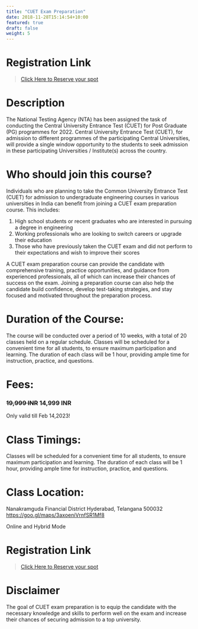 ```yaml
---
title: "CUET Exam Preparation"
date: 2018-11-28T15:14:54+10:00
featured: true
draft: false
weight: 5
---
```

# Registration Link
>[Click Here to Reserve your spot](https://wa.me/918919321064?text=I%20am%20interested%20in%20CUET%20Exam%20Preparation)

# Description
The National Testing Agency (NTA) has been assigned the task of conducting the Central University Entrance Test (CUET) for Post Graduate (PG) programmes for 2022. Central University Entrance Test (CUET), for admission to different programmes of the participating Central Universities, will provide a single window opportunity to the students to seek admission in these participating Universities / Institute(s) across the country.

# Who should join this course?
Individuals who are planning to take the Common University Entrance Test (CUET) for admission to undergraduate engineering courses in various universities in India can benefit from joining a CUET exam preparation course. This includes:
1) High school students or recent graduates who are interested in pursuing a degree in engineering
2) Working professionals who are looking to switch careers or upgrade their education
3) Those who have previously taken the CUET exam and did not perform to their expectations and wish to improve their scores

A CUET exam preparation course can provide the candidate with comprehensive training, practice opportunities, and guidance from experienced professionals, all of which can increase their chances of success on the exam. Joining a preparation course can also help the candidate build confidence, develop test-taking strategies, and stay focused and motivated throughout the preparation process.

# Duration of the Course:
The course will be conducted over a period of 10 weeks, with a total of 20 classes held on a regular schedule. Classes will be scheduled for a convenient time for all students, to ensure maximum participation and learning. The duration of each class will be 1 hour, providing ample time for instruction, practice, and questions.

# Fees:
### ~~19,999 INR~~ **14,999 INR** 
Only valid till Feb 14,2023!

# Class Timings:
Classes will be scheduled for a convenient time for all students, to ensure maximum participation and learning. The duration of each class will be 1 hour, providing ample time for instruction, practice, and questions. 

# Class Location:
Nanakramguda
Financial District
Hyderabad, Telangana 500032
https://goo.gl/maps/3axoeniVrnfSR1Mf8

Online and Hybrid Mode

# Registration Link
>[Click Here to Reserve your spot](https://wa.me/918919321064?text=I%20am%20interested%20in%20CUET%20Exam%20Preparation)


# Disclaimer
The goal of CUET exam preparation is to equip the candidate with the necessary knowledge and skills to perform well on the exam and increase their chances of securing admission to a top university.
